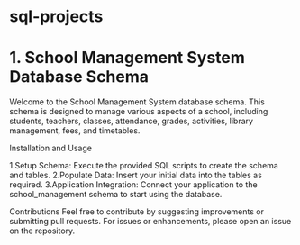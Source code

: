# sql-projects
# 1. School Management System Database Schema
Welcome to the School Management System database schema. This schema is designed to manage various aspects of a school, including students, teachers, classes, attendance, grades, activities, library management, fees, and timetables.

Installation and Usage

1.Setup Schema: Execute the provided SQL scripts to create the schema and tables.
2.Populate Data: Insert your initial data into the tables as required.
3.Application Integration: Connect your application to the school_management schema to start using the database.

Contributions
Feel free to contribute by suggesting improvements or submitting pull requests. For issues or enhancements, please open an issue on the repository.
